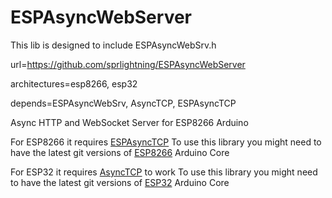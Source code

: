 # ESPAsyncWebServer 

This lib is designed to include ESPAsyncWebSrv.h

url=https://github.com/sprlightning/ESPAsyncWebServer

architectures=esp8266, esp32

depends=ESPAsyncWebSrv, AsyncTCP, ESPAsyncTCP

Async HTTP and WebSocket Server for ESP8266 Arduino

For ESP8266 it requires [ESPAsyncTCP](https://github.com/dvarrel/ESPAsyncTCP)
To use this library you might need to have the latest git versions of [ESP8266](https://github.com/esp8266/Arduino) Arduino Core

For ESP32 it requires [AsyncTCP](https://github.com/dvarrel/AsyncTCP) to work
To use this library you might need to have the latest git versions of [ESP32](https://github.com/espressif/arduino-esp32) Arduino Core

